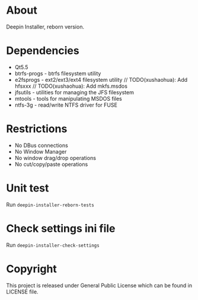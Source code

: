 # About
Deepin Installer, reborn version.

# Dependencies
* Qt5.5
* btrfs-progs - btrfs filesystem utility
* e2fsprogs - ext2/ext3/ext4 filesystem utility
// TODO(xushaohua): Add hfsxxx
// TODO(xushaohua): Add mkfs.msdos
* jfsutils - utilities for managing the JFS filesystem
* mtools - tools for manipulating MSDOS files
* ntfs-3g - read/write NTFS driver for FUSE


# Restrictions
* No DBus connections
* No Window Manager
* No window drag/drop operations
* No cut/copy/paste operations

# Unit test
Run `deepin-installer-reborn-tests`

# Check settings ini file
Run `deepin-installer-check-settings`

# Copyright
This project is released under General Public License which can be found in
LICENSE file.
